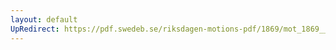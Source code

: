 ```yaml
---
layout: default
UpRedirect: https://pdf.swedeb.se/riksdagen-motions-pdf/1869/mot_1869__ak__00054.pdf
---
```

